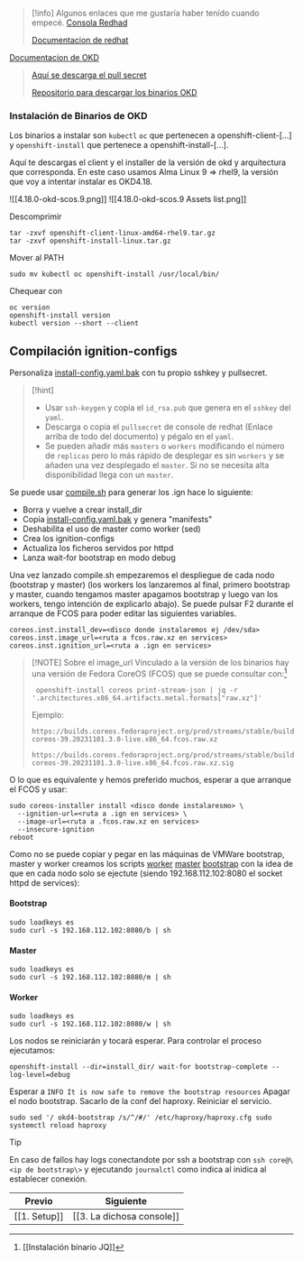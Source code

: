 
> [!info] Algunos enlaces que me gustaría haber tenído cuando empecé.
> [Consola Redhad](https://console.redhat.com/iam/user-access/overview)
> 
> [Documentacion de redhat](https://docs.redhat.com/en/documentation/openshift_container_platform/4.18/html/postinstallation_configuration/configuring-multi-architecture-compute-machines-on-an-openshift-cluster#multi-architecture-verifying-cluster-compatibility_creating-multi-arch-compute-nodes-bare-metal)
> 
[Documentacion de OKD](https://docs.okd.io/4.18/installing/installing_bare_metal/upi/installing-bare-metal.html)
>
>[Aquí se descarga el pull secret](https://console.redhat.com/openshift/install/metal/multi)
>
>[Repositorio para descargar los binarios OKD](https://github.com/okd-project/okd/releases)
### Instalación de Binarios de OKD

Los binarios a instalar son ``kubectl`` ``oc`` que pertenecen a openshift-client-\[...\] y  ``openshift-install`` que pertenece a openshift-install-\[...\].

Aquí te descargas el client y el installer de la versión de okd y arquitectura que corresponda. En este caso usamos Alma Linux 9 => rhel9,  la versión que voy a intentar instalar es OKD4.18.

![[4.18.0-okd-scos.9.png]]
![[4.18.0-okd-scos.9 Assets list.png]]

Descomprimir

```
tar -zxvf openshift-client-linux-amd64-rhel9.tar.gz
tar -zxvf openshift-install-linux.tar.gz
```

Mover al PATH

```
sudo mv kubectl oc openshift-install /usr/local/bin/
```

Chequear con 

```
oc version 
openshift-install version
kubectl version --short --client
```

## Compilación ignition-configs

Personaliza [install-config.yaml.bak](install-config.yaml.bak.md) con tu propio sshkey y pullsecret. 

> [!hint] 
> - Usar ``ssh-keygen`` y copia el ``id_rsa.pub`` que genera en el ``sshkey`` del ``yaml``.
> - Descarga o copia el ``pullsecret`` de console de redhat (Enlace arriba de todo del documento) y pégalo en el ``yaml``.
> - Se pueden añadir más ``masters`` o ``workers`` modificando el número de ``replicas`` pero lo más rápido de desplegar es sin ``workers`` y se añaden una vez desplegado el ``master``. Si no se necesita alta disponibilidad llega con un ``master``.

Se puede usar [compile.sh](compile.sh.md) para generar los .ign hace lo siguiente:

- Borra y vuelve a crear install_dir
- Copia [install-config.yaml.bak](install-config.yaml.bak.md) y genera "manifests" 
- Deshabilita el uso de master como worker (sed)
- Crea los ignition-configs
- Actualiza los ficheros servidos por httpd
- Lanza wait-for bootstrap en modo debug

Una vez lanzado compile.sh empezaremos el despliegue de cada nodo (bootstrap y master) (los workers los lanzaremos al final, primero bootstrap y master, cuando tengamos master apagamos bootstrap y luego van los workers, tengo intención de explicarlo abajo). Se puede pulsar F2 durante el arranque de FCOS  para poder editar las siguientes variables.

```
coreos.inst.install_dev=<disco donde instalaremos ej /dev/sda>
coreos.inst.image_url=<ruta a fcos.raw.xz en services>
coreos.inst.ignition_url=<ruta a .ign en services>
```

> [!NOTE] Sobre el image_url
> Vinculado a la versión de los binarios hay una versión de Fedora CoreOS (FCOS) que se puede consultar con:[^1]
> 
> ```
>  openshift-install coreos print-stream-json | jq -r '.architectures.x86_64.artifacts.metal.formats["raw.xz"]'
> ```
> 
> Ejemplo:
> 
> ```
> https://builds.coreos.fedoraproject.org/prod/streams/stable/builds/39.20231101.3.0/x86_64/fedora-coreos-39.20231101.3.0-live.x86_64.fcos.raw.xz
> 
> https://builds.coreos.fedoraproject.org/prod/streams/stable/builds/39.20231101.3.0/x86_64/fedora-coreos-39.20231101.3.0-live.x86_64.fcos.raw.xz.sig
> ```

O lo que es equivalente y hemos preferido muchos, esperar a que arranque el FCOS y usar:

```
sudo coreos-installer install <disco donde instalaresmo> \
  --ignition-url=<ruta a .ign en services> \
  --image-url=<ruta a .fcos.raw.xz en services>
  --insecure-ignition
reboot
```

Como no se puede copiar y pegar en las máquinas de VMWare bootstrap, master y worker creamos los scripts [worker](worker.md) [master](master.md) [bootstrap](bootstrap.md) con la idea de que en cada nodo solo se ejectute (siendo 192.168.112.102:8080 el socket httpd de services):
#### Bootstrap

```
sudo loadkeys es
sudo curl -s 192.168.112.102:8080/b | sh
```
#### Master

```
sudo loadkeys es
sudo curl -s 192.168.112.102:8080/m | sh
```
#### Worker

```
sudo loadkeys es
sudo curl -s 192.168.112.102:8080/w | sh
```

[^1]: [[Instalación binario JQ]]

Los nodos se reiniciarán y tocará esperar. Para controlar el proceso ejecutamos:

```
openshift-install --dir=install_dir/ wait-for bootstrap-complete --log-level=debug
```

Esperar a ``INFO It is now safe to remove the bootstrap resources``
Apagar el nodo bootstrap. Sacarlo de la conf del haproxy. Reiniciar el servicio.

```
sudo sed '/ okd4-bootstrap /s/^/#/' /etc/haproxy/haproxy.cfg sudo systemctl reload haproxy
```

> [!tip] 
> En caso de fallos hay logs conectandote por ssh a bootstrap con ``ssh core@\<ip de bootstrap\>``  y ejecutando ``journalctl`` como indica al inidica al establecer conexión.

|                 Previo                 |               Siguiente                |
| :------------------------------------: | :------------------------------------: |
| [[1. Setup]] | [[3. La dichosa console]] |
